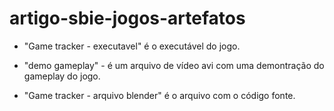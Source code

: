 # artigo-sbie-jogos-artefatos

- "Game tracker - executavel" é o executável do jogo.

- "demo gameplay" - é um arquivo de vídeo avi com uma demontração do gameplay do jogo.

- "Game tracker - arquivo blender" é o arquivo com o código fonte.
